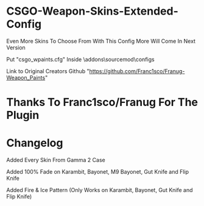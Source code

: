 # CSGO-Weapon-Skins-Extended-Config
Even More Skins To Choose From With This Config More Will Come In Next Version

Put "csgo_wpaints.cfg" Inside \addons\sourcemod\configs

Link to Original Creators Github "https://github.com/Franc1sco/Franug-Weapon_Paints"
# Thanks To Franc1sco/Franug For The Plugin

# Changelog

Added Every Skin From Gamma 2 Case

Added 100% Fade on Karambit, Bayonet, M9 Bayonet, Gut Knife and Flip Knife

Added Fire & Ice Pattern (Only Works on Karambit, Bayonet, Gut Knife and Flip Knife)
